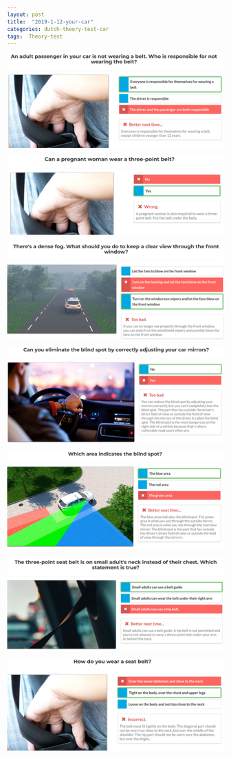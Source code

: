 ```yaml
---
layout: post
title:  "2019-1-12-your-car"
categories: dutch-theory-test-car
tags:  Theory-test
---
```


![](/images/2019-01-12-20-12-25.png)

![](/images/2019-01-12-20-13-19.png)

![](/images/2019-01-12-20-15-56.png)

![](/images/2019-01-12-20-17-23.png)

![](/images/2019-01-12-20-19-42.png)

![](/images/2019-01-12-20-21-48.png)

![](/images/2019-01-12-20-24-23.png)

